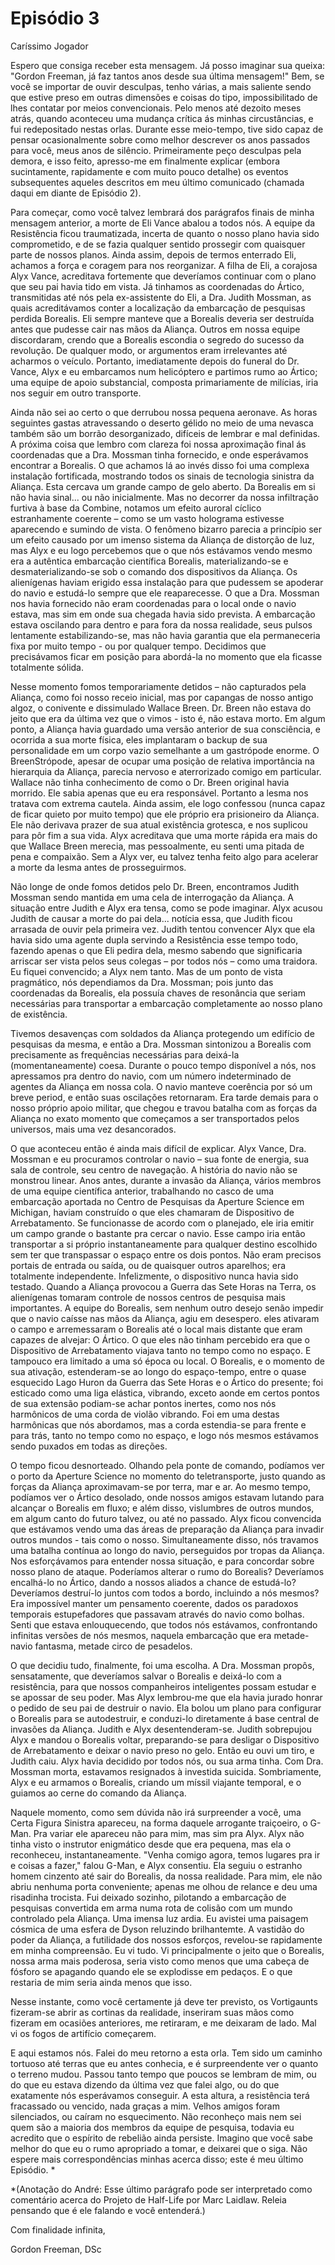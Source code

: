 # Episódio 3

Caríssimo Jogador

Espero que consiga receber esta mensagem. Já posso imaginar sua queixa: "Gordon Freeman, já faz tantos anos desde sua última mensagem!" Bem, se você se importar de ouvir desculpas, tenho várias, a mais saliente sendo que estive preso em outras dimensões e coisas do tipo, impossibilitado de lhes contatar por meios convencionais. Pelo menos até dezoito meses atrás, quando aconteceu uma mudança crítica ás minhas circustâncias, e fui redepositado nestas orlas. Durante esse meio-tempo, tive sido capaz de pensar ocasionalmente sobre como melhor descrever os anos passados para você, meus anos de silêncio. Primeiramente peço desculpas pela demora, e isso feito, apresso-me em finalmente explicar (embora sucintamente, rapidamente e com muito pouco detalhe) os eventos subsequentes aqueles descritos em meu último comunicado (chamada daqui em diante de Episódio 2).

Para começar, como você talvez lembrará dos parágrafos finais de minha mensagem anterior, a morte de Eli Vance abalou a todos nós. A equipe da Resistência ficou traumatizada, incerta de quanto o nosso plano havia sido comprometido, e de se fazia qualquer sentido prossegir com quaisquer parte de nossos planos. Ainda assim, depois de termos enterrado Eli, achamos a força e coragem para nos reorganizar. A filha de Eli, a corajosa Alyx Vance, acreditava fortemente que deveríamos continuar com o plano que seu pai havia tido em vista. Já tinhamos as coordenadas do Ártico, transmitidas até nós pela ex-assistente do Eli, a Dra. Judith Mossman, as quais acreditávamos conter a localização da embarcação de pesquisas perdida Borealis. Eli sempre manteve que a Borealis deveria ser destruída antes que pudesse cair nas mãos da Aliança. Outros em nossa equipe discordaram, crendo que a Borealis escondia o segredo do sucesso da revolução. De qualquer modo, or argumentos eram irrelevantes até acharmos o veículo. Portanto, imediatamente depois do funeral do Dr. Vance, Alyx e eu embarcamos num helicóptero e partimos rumo ao Ártico; uma equipe de apoio substancial, composta primariamente de milícias, iria nos seguir em outro transporte.

Ainda não sei ao certo o que derrubou nossa pequena aeronave. As horas seguintes gastas atravessando o deserto gélido no meio de uma nevasca também são um borrão desorganizado, difíceis de lembrar e mal definidas. A próxima coisa que lembro com clareza foi nossa aproximação final ás coordenadas que a Dra. Mossman tinha fornecido, e onde esperávamos encontrar a Borealis. O que achamos lá ao invés disso foi uma complexa instalação fortificada, mostrando todos os sinais de tecnologia sinistra da Aliança. Esta cercava um grande campo de gelo aberto. Da Borealis em si não havia sinal... ou não inicialmente. Mas no decorrer da nossa infiltração furtiva à base da Combine, notamos um efeito auroral cíclico estranhamente coerente – como se um vasto holograma estivesse aparecendo e sumindo de vista. O fenômeno bizarro parecia a princípio ser um efeito causado por um imenso sistema da Aliança de distorção de luz, mas Alyx e eu logo percebemos que o que nós estávamos vendo mesmo era a autêntica embarcação científica Borealis, materializando-se e desmaterializando-se sob o comando dos dispositivos da Aliança. Os alienígenas haviam erigido essa instalação para que pudessem se apoderar do navio e estudá-lo sempre que ele reaparecesse. O que a Dra. Mossman nos havia fornecido não eram coordenadas para o local onde o navio estava, mas sim em onde sua chegada havia sido prevista. A embarcação estava oscilando para dentro e para fora da nossa realidade, seus pulsos lentamente estabilizando-se, mas não havia garantia que ela permaneceria fixa por muito tempo - ou por qualquer tempo. Decidimos que precisávamos ficar em posição para abordá-la no momento que ela ficasse totalmente sólida.

Nesse momento fomos temporariamente detidos – não capturados pela Aliança, como foi nosso receio inicial, mas por capangas de nosso antigo algoz, o conivente e dissimulado Wallace Breen. Dr. Breen não estava do jeito que era da última vez que o vimos - isto é, não estava morto. Em algum ponto, a Aliança havia guardado uma versão anterior de sua consciência, e ocorrida a sua morte física, eles implantaram o backup de sua personalidade em um corpo vazio semelhante a um gastrópode enorme. O BreenStrópode, apesar de ocupar uma posição de relativa importância na hierarquia da Aliança, parecia nervoso e aterrorizado comigo em particular. Wallace não tinha conhecimento de como o Dr. Breen original havia morrido. Ele sabia apenas que eu era responsável. Portanto a lesma nos tratava com extrema cautela. Ainda assim, ele logo confessou (nunca capaz de ficar quieto por muito tempo) que ele próprio era prisioneiro da Aliança. Ele não derivava prazer de sua atual existência grotesca, e nos suplicou para pôr fim a sua vida. Alyx acreditava que uma morte rápida era mais do que Wallace Breen merecia, mas pessoalmente, eu senti uma pitada de pena e compaixão. Sem a Alyx ver, eu talvez tenha feito algo para acelerar a morte da lesma antes de prosseguirmos.

Não longe de onde fomos detidos pelo Dr. Breen, encontramos Judith Mossman sendo mantida em uma cela de interrogação da Aliança. A situação entre Judith e Alyx era tensa, como se pode imaginar. Alyx acusou Judith de causar a morte do pai dela... notícia essa, que Judith ficou arrasada de ouvir pela primeira vez. Judith tentou convencer Alyx que ela havia sido uma agente dupla servindo a Resistência esse tempo todo, fazendo apenas o que Eli pedira dela, mesmo sabendo que significaria arriscar ser vista pelos seus colegas – por todos nós – como uma traidora. Eu fiquei convencido; a Alyx nem tanto. Mas de um ponto de vista pragmático, nós dependiamos da Dra. Mossman; pois junto das coordenadas da Borealis, ela possuía chaves de resonância que seriam necessárias para transportar a embarcação completamente ao nosso plano de existência.

Tivemos desavenças com soldados da Aliança protegendo um edifício de pesquisas da mesma, e então a Dra. Mossman sintonizou a Borealis com precisamente as frequências necessárias para deixá-la (momentaneamente) coesa. Durante o pouco tempo disponível a nós, nos apressamos pra dentro do navio, com um número indeterminado de agentes da Aliança em nossa cola. O navio manteve coerência por só um breve period, e então suas oscilações retornaram. Era tarde demais para o nosso próprio apoio militar, que chegou e travou batalha com as forças da Aliança no exato momento que começamos a ser transportados pelos universos, mais uma vez desancorados.

O que aconteceu então é ainda mais difícil de explicar. Alyx Vance, Dra. Mossman e eu procuramos controlar o navio – sua fonte de energia, sua sala de controle, seu centro de navegação. A história do navio não se monstrou linear. Anos antes, durante a invasão da Aliança, vários membros de uma equipe científica anterior, trabalhando no casco de uma embarcação aportada no Centro de Pesquisas da Aperture Science em Michigan, haviam construído o que eles chamaram de Dispositivo de Arrebatamento. Se funcionasse de acordo com o planejado, ele iria emitir um campo grande o bastante pra cercar o navio. Esse campo iria então transportar a si próprio instantaneamente para qualquer destino escolhido sem ter que transpassar o espaço entre os dois pontos. Não eram precisos portais de entrada ou saída, ou de quaisquer outros aparelhos; era totalmente independente. Infelizmente, o dispositivo nunca havia sido testado. Quando a Aliança provocou a Guerra das Sete Horas na Terra, os alienígenas tomaram controle de nossos centros de pesquisa mais importantes. A equipe do Borealis, sem nenhum outro desejo senão impedir que o navio caísse nas mãos da Aliança, agiu em desespero. eles ativaram o campo e arremessaram o Borealis até o local mais distante que eram capazes de alvejar: O Ártico. O que eles não tinham percebido era que o Dispositivo de Arrebatamento viajava tanto no tempo como no espaço. E tampouco era limitado a uma só época ou local. O Borealis, e o momento de sua ativação, estenderam-se ao longo do espaço-tempo, entre o quase esquecido Lago Huron da Guerra das Sete Horas e o Ártico do presente; foi esticado como uma liga elástica, vibrando, exceto aonde em certos pontos de sua extensão podiam-se achar pontos inertes, como nos nós harmônicos de uma corda de violão vibrando. Foi em uma destas harmônicas que nós abordamos, mas a corda estendia-se para frente e para trás, tanto no tempo como no espaço, e logo nós mesmos estávamos sendo puxados em todas as direções.

O tempo ficou desnorteado. Olhando pela ponte de comando, podíamos ver o porto da Aperture Science no momento do teletransporte, justo quando as forças da Aliança aproximavam-se por terra, mar e ar. Ao mesmo tempo, podíamos ver o Ártico desolado, onde nossos amigos estavam lutando para alcançar o Borealis em fluxo; e além disso, vislumbres de outros mundos, em algum canto do futuro talvez, ou até no passado. Alyx ficou convencida que estávamos vendo uma das áreas de preparação da Aliança para invadir outros mundos - tais como o nosso. Simultaneamente disso, nós travamos uma batalha contínua ao longo do navio, perseguidos por tropas da Aliança. Nos esforçávamos para entender nossa situação, e para concordar sobre nosso plano de ataque. Poderíamos alterar o rumo do Borealis? Deveríamos encalhá-lo no Ártico, dando a nossos aliados a chance de estudá-lo? Deveríamos destruí-lo juntos com todos a bordo, incluindo a nós mesmos? Era impossível manter um pensamento coerente, dados os paradoxos temporais estupefadores que passavam através do navio como bolhas. Senti que estava enlouquecendo, que todos nós estávamos, confrontando infinitas versões de nós mesmos, naquela embarcação que era metade-navio fantasma, metade circo de pesadelos.

O que decidiu tudo, finalmente, foi uma escolha. A Dra. Mossman propôs, sensatamente, que deveríamos salvar o Borealis e deixá-lo com a resistência, para que nossos companheiros inteligentes possam estudar e se apossar de seu poder. Mas Alyx lembrou-me que ela havia jurado honrar o pedido de seu pai de destruir o navio. Ela bolou um plano para configurar o Borealis para se autodestruir, e conduzi-lo diretamente á base central de invasões da Aliança. Judith e Alyx desentenderam-se. Judith sobrepujou Alyx e mandou o Borealis voltar, preparando-se para desligar o Dispositivo de Arrebatamento e deixar o navio preso no gelo. Então eu ouvi um tiro, e Judith caiu. Alyx havia decidido por todos nós, ou sua arma tinha. Com Dra. Mossman morta, estavamos resignados à investida suicida. Sombriamente, Alyx e eu armamos o Borealis, criando um míssil viajante temporal, e o guiamos ao cerne do comando da Aliança.

Naquele momento, como sem dúvida não irá surpreender a você, uma Certa Figura Sinistra apareceu, na forma daquele arrogante traiçoeiro, o G-Man. Pra variar ele apareceu não para mim, mas sim pra Alyx. Alyx não tinha visto o instrutor enigmático desde que era pequena, mas ela o reconheceu, instantaneamente. "Venha comigo agora, temos lugares pra ir e coisas a fazer," falou G-Man, e Alyx consentiu. Ela seguiu o estranho homem cinzento até sair do Borealis, da nossa realidade. Para mim, ele não abriu nenhuma porta conveniente; apenas me olhou de relance e deu uma risadinha trocista. Fui deixado sozinho, pilotando a embarcação de pesquisas convertida em arma numa rota de colisão com um mundo controlado pela Aliança. Uma imensa luz ardia. Eu avistei uma paisagem cósmica de uma esfera de Dyson reluzindo brilhantemte. A vastidão do poder da Aliança, a futilidade dos nossos esforços, revelou-se rapidamente em minha compreensão. Eu vi tudo. Vi principalmente o jeito que o Borealis, nossa arma mais poderosa, seria visto como menos que uma cabeça de fósforo se apagando quando ele se explodisse em pedaços. E o que restaria de mim seria ainda menos que isso.

Nesse instante, como você certamente já deve ter previsto, os Vortigaunts fizeram-se abrir as cortinas da realidade, inseriram suas mãos como fizeram em ocasiões anteriores, me retiraram, e me deixaram de lado. Mal vi os fogos de artifício começarem.

E aqui estamos nós. Falei do meu retorno a esta orla. Tem sido um caminho tortuoso até terras que eu antes conhecia, e é surpreendente ver o quanto o terreno mudou. Passou tanto tempo que poucos se lembram de mim, ou do que eu estava dizendo da última vez que falei algo, ou do que exatamente nós esperávamos conseguir. A esta altura, a resistência terá fracassado ou vencido, nada graças a mim. Velhos amigos foram silenciados, ou caíram no esquecimento. Não reconheço mais nem sei quem são a maioria dos membros da equipe de pesquisa, todavia eu acredito que o espírito de rebelião ainda persiste. Imagino que você sabe melhor do que eu o rumo apropriado a tomar, e deixarei que o siga. Não espere mais correspondências minhas acerca disso; este é meu último Episódio. *

*(Anotação do André: Esse último parágrafo pode ser interpretado como comentário acerca do Projeto de Half-Life por Marc Laidlaw. Releia pensando que é ele falando e você entenderá.)

Com finalidade infinita,

Gordon Freeman, DSc
